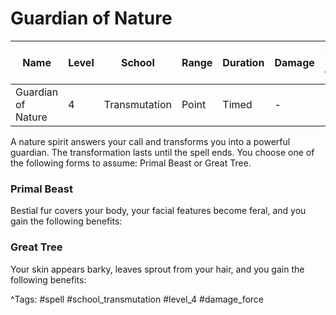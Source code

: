 # Guardian of Nature

| Name | Level | School | Range | Duration | Damage | Save DC & Type |
|------|-------|--------|-------|----------|--------|----------------|
| Guardian of Nature | 4 | Transmutation | Point | Timed | - | - |

A nature spirit answers your call and transforms you into a powerful guardian. The transformation lasts until the spell ends. You choose one of the following forms to assume: Primal Beast or Great Tree.

### Primal Beast

Bestial fur covers your body, your facial features become feral, and you gain the following benefits:

### Great Tree

Your skin appears barky, leaves sprout from your hair, and you gain the following benefits:

^Tags: #spell #school_transmutation #level_4 #damage_force